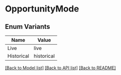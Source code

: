 # OpportunityMode

## Enum Variants

| Name       | Value      |
| ---------- | ---------- |
| Live       | live       |
| Historical | historical |

[[Back to Model list]](../README.md#documentation-for-models) [[Back to API list]](../README.md#documentation-for-api-endpoints) [[Back to README]](../README.md)
